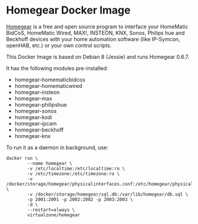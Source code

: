 # Homegear Docker Image

[Homegear]([https://www.homegear.eu]) is a free and open source program to interface your HomeMatic BidCoS, HomeMatic Wired, MAX!, INSTEON, KNX, Sonos, Philips hue and Beckhoff devices with your home automation software (like IP-Symcon, openHAB, etc.) or your own control scripts.

This Docker Image is based on Debian 8 (Jessie) and runs Homegear 0.6.7.

It has the following modules pre-installed:
* homegear-homematicbidcos 
* homegear-homematicwired 
* homegear-insteon 
* homegear-max 
* homegear-philipshue 
* homegear-sonos 
* homegear-kodi 
* homegear-ipcam 
* homegear-beckhoff 
* homegear-knx

To run it as a daemon in background, use:

```
docker run \
        --name homegear \
        -v /etc/localtime:/etc/localtime:ro \
        -v /etc/timezone:/etc/timezone:ro \
        -v /docker/storage/homegear/physicalinterfaces.conf:/etc/homegear/physicalinterfaces.conf \
        -v /docker/storage/homegear/sql.db:/var/lib/homegear/db.sql \
        -p 2001:2001 -p 2002:2002 -p 2003:2003 \
        -d \
        --restart=always \
        virtualzone/homegear
``` 